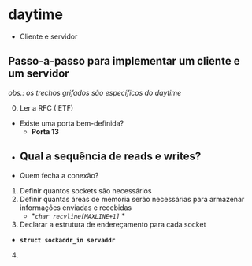 # daytime

- Cliente e servidor

## Passo-a-passo para implementar um cliente e um servidor

_obs.: os trechos grifados são específicos do daytime_

0. Ler a RFC (IETF)
  - Existe uma porta bem-definida?
    - **Porta 13**
  - Qual a sequência de reads e writes?
    - 
  - Quem fecha a conexão?
1. Definir quantos sockets são necessários
2. Definir quantas áreas de memória serão necessárias para armazenar informações enviadas e recebidas
   - **`char recvline[MAXLINE+1]`*  *
3. Declarar a estrutura de endereçamento para cada socket
  - **`struct sockaddr_in servaddr`**
4. 
